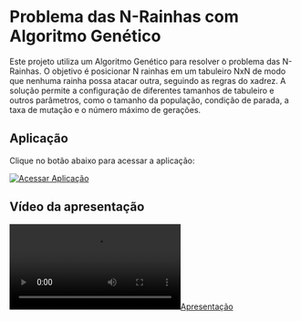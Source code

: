 # Problema das N-Rainhas com Algoritmo Genético

Este projeto utiliza um Algoritmo Genético para resolver o problema das N-Rainhas. O objetivo é posicionar N rainhas em um tabuleiro NxN de modo que nenhuma rainha possa atacar outra, seguindo as regras do xadrez. A solução permite a configuração de diferentes tamanhos de tabuleiro e outros parâmetros, como o tamanho da população, condição de parada, a taxa de mutação e o número máximo de gerações.

## Aplicação

Clique no botão abaixo para acessar a aplicação:

[![Acessar Aplicação](https://img.shields.io/badge/Acessar%20Aplicação-AQUI-brightgreen?style=for-the-badge)](https://wilywork.github.io/ags-8-rainhas/)

## Vídeo da apresentação

[![Apresentação](apresentacao.mp4)](apresentacao.mp4)
